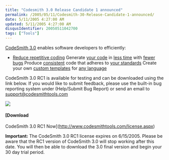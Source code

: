 ```yaml
---
title: "Codesmith 3.0 Release Candidate 1 announced"
permalink: /2005/05/11/Codesmith-30-Release-Candidate-1-announced/
date: 5/11/2005 4:27:00 AM
updated: 5/11/2005 4:27:00 AM
disqusIdentifier: 20050511042700
tags: ["Tools"]
---
```

[CodeSmith 3.0](http://www.codesmithtools.com/) enables software 
developers to efficiently:

*   <u>Reduce repetitive coding</u> 
  Generate <u>your code</u> in <u>less time</u> with <u>fewer bugs</u> 
  Produce <u>consistent</u> code that adheres to <u>your standards</u> 
  Create your own <u>custom templates</u> for <u>any language</u> 

<!-- more -->

CodeSmith 3.0 RC1 is available for testing and can be downloaded using the 
link below. If you would like to submit feedback, please use the built-in bug 
reporting system under (Help/Submit Bug Report) or send an email to [support@codesmithtools.com](mailto:support@codesmithtools.com) 

![](http://www.codesmithtools.com/images/screens/codesmith3_6_small.gif) 

#### [Download 
CodeSmith 3.0 RC1 Now](http://www.codesmithtools.com/license.aspx)

**Important:** The CodeSmith 3.0 RC1 license expires on 
6/15/2005. Please be aware that the RC1 version of CodeSmith 3.0 will stop 
working after this date. You will then be able to download the 3.0 final version 
and begin your 30 day trial period. 
